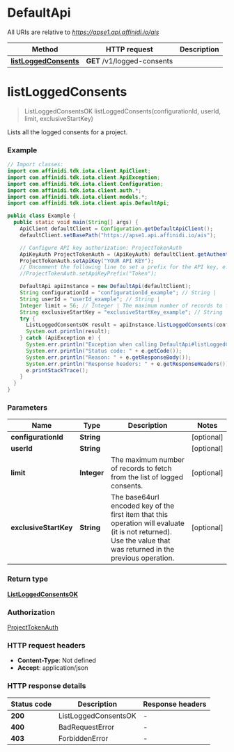 # DefaultApi

All URIs are relative to *https://apse1.api.affinidi.io/ais*

| Method                                                     | HTTP request                | Description |
| ---------------------------------------------------------- | --------------------------- | ----------- |
| [**listLoggedConsents**](DefaultApi.md#listLoggedConsents) | **GET** /v1/logged-consents |             |

<a id="listLoggedConsents"></a>

# **listLoggedConsents**

> ListLoggedConsentsOK listLoggedConsents(configurationId, userId, limit, exclusiveStartKey)

Lists all the logged consents for a project.

### Example

```java
// Import classes:
import com.affinidi.tdk.iota.client.ApiClient;
import com.affinidi.tdk.iota.client.ApiException;
import com.affinidi.tdk.iota.client.Configuration;
import com.affinidi.tdk.iota.client.auth.*;
import com.affinidi.tdk.iota.client.models.*;
import com.affinidi.tdk.iota.client.apis.DefaultApi;

public class Example {
  public static void main(String[] args) {
    ApiClient defaultClient = Configuration.getDefaultApiClient();
    defaultClient.setBasePath("https://apse1.api.affinidi.io/ais");

    // Configure API key authorization: ProjectTokenAuth
    ApiKeyAuth ProjectTokenAuth = (ApiKeyAuth) defaultClient.getAuthentication("ProjectTokenAuth");
    ProjectTokenAuth.setApiKey("YOUR API KEY");
    // Uncomment the following line to set a prefix for the API key, e.g. "Token" (defaults to null)
    //ProjectTokenAuth.setApiKeyPrefix("Token");

    DefaultApi apiInstance = new DefaultApi(defaultClient);
    String configurationId = "configurationId_example"; // String |
    String userId = "userId_example"; // String |
    Integer limit = 56; // Integer | The maximum number of records to fetch from the list of logged consents.
    String exclusiveStartKey = "exclusiveStartKey_example"; // String | The base64url encoded key of the first item that this operation will evaluate (it is not returned). Use the value that was returned in the previous operation.
    try {
      ListLoggedConsentsOK result = apiInstance.listLoggedConsents(configurationId, userId, limit, exclusiveStartKey);
      System.out.println(result);
    } catch (ApiException e) {
      System.err.println("Exception when calling DefaultApi#listLoggedConsents");
      System.err.println("Status code: " + e.getCode());
      System.err.println("Reason: " + e.getResponseBody());
      System.err.println("Response headers: " + e.getResponseHeaders());
      e.printStackTrace();
    }
  }
}
```

### Parameters

| Name                  | Type        | Description                                                                                                                                                    | Notes      |
| --------------------- | ----------- | -------------------------------------------------------------------------------------------------------------------------------------------------------------- | ---------- |
| **configurationId**   | **String**  |                                                                                                                                                                | [optional] |
| **userId**            | **String**  |                                                                                                                                                                | [optional] |
| **limit**             | **Integer** | The maximum number of records to fetch from the list of logged consents.                                                                                       | [optional] |
| **exclusiveStartKey** | **String**  | The base64url encoded key of the first item that this operation will evaluate (it is not returned). Use the value that was returned in the previous operation. | [optional] |

### Return type

[**ListLoggedConsentsOK**](ListLoggedConsentsOK.md)

### Authorization

[ProjectTokenAuth](../README.md#ProjectTokenAuth)

### HTTP request headers

- **Content-Type**: Not defined
- **Accept**: application/json

### HTTP response details

| Status code | Description          | Response headers |
| ----------- | -------------------- | ---------------- |
| **200**     | ListLoggedConsentsOK | -                |
| **400**     | BadRequestError      | -                |
| **403**     | ForbiddenError       | -                |
